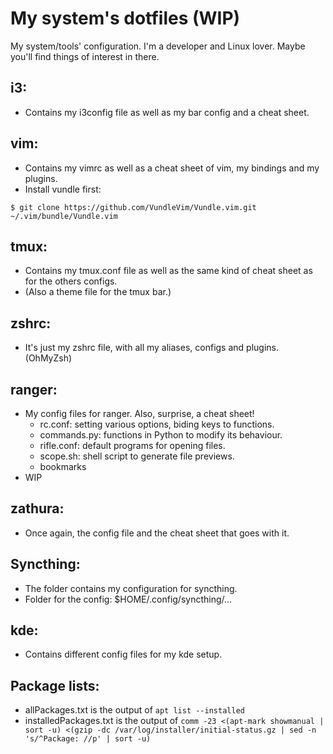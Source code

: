 # My system's dotfiles (WIP)
My system/tools' configuration. I'm a developer and Linux lover. Maybe you'll find things of interest in there.

## i3:
- Contains my i3config file as well as my bar config and a cheat sheet.

## vim:
- Contains my vimrc as well as a cheat sheet of vim, my bindings and my plugins.
- Install vundle first:

`$ git clone https://github.com/VundleVim/Vundle.vim.git ~/.vim/bundle/Vundle.vim`

## tmux:
- Contains my tmux.conf file as well as the same kind of cheat sheet as for the others configs.
- (Also a theme file for the tmux bar.)

## zshrc:
- It's just my zshrc file, with all my aliases, configs and plugins. (OhMyZsh)

## ranger:
- My config files for ranger. Also, surprise, a cheat sheet!
	- rc.conf: setting various options, biding keys to functions.
	- commands.py: functions in Python to modify its behaviour.
	- rifle.conf: default programs for opening files.
	- scope.sh: shell script to generate file previews.
	- bookmarks
- WIP

## zathura:
- Once again, the config file and the cheat sheet that goes with it.

## Syncthing:
- The folder contains my configuration for syncthing.
- Folder for the config: $HOME/.config/syncthing/...

## kde:
- Contains different config files for my kde setup.

## Package lists:
- allPackages.txt is the output of `apt list --installed`
- installedPackages.txt is the output of `comm -23 <(apt-mark showmanual | sort -u) <(gzip -dc /var/log/installer/initial-status.gz | sed -n 's/^Package: //p' | sort -u)`
